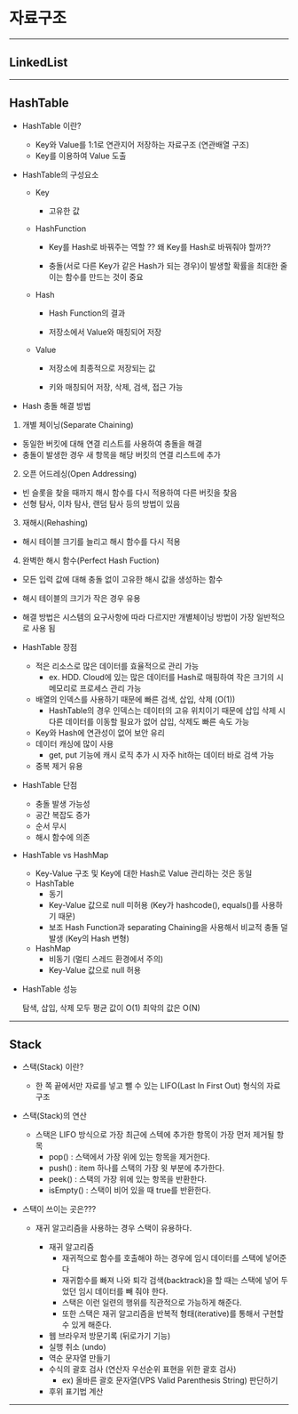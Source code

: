 
# 자료구조
---
## LinkedList
---

## HashTable

* HashTable 이란?

  * Key와 Value를 1:1로 연관지어 저장하는 자료구조 (연관배열 구조)
  * Key를 이용하여 Value 도출

* HashTable의 구성요소

  * Key

    * 고유한 값

  * HashFunction

    * Key를 Hash로 바꿔주는 역할   ?? 왜 Key를 Hash로 바꿔줘야 할까??
    
    *  충돌(서로 다른 Key가 같은 Hash가 되는 경우)이 발생할 확률을 최대한 줄이는 함수를 만드는 것이 중요

  * Hash

    * Hash Function의 결과

    * 저장소에서 Value와 매칭되어 저장

  * Value

    * 저장소에 최종적으로 저장되는 값

    * 키와 매칭되어 저장, 삭제, 검색, 접근 가능

* Hash 충돌 해결 방법
 1. 개별 체이닝(Separate Chaining) 
   * 동일한 버킷에 대해 연결 리스트를 사용하여 충돌을 해결
   * 충돌이 발생한 경우 새 항목을 해당 버킷의 연결 리스트에 추가
 2. 오픈 어드레싱(Open Addressing)
   * 빈 슬롯을 찾을 때까지 해시 함수를 다시 적용하여 다른 버킷을 찾음
   * 선형 탐사, 이차 탐사, 랜덤 탐사 등의 방법이 있음
 3. 재해시(Rehashing)
   * 해시 테이블 크기를 늘리고 해시 함수를 다시 적용
 4. 완벽한 해시 함수(Perfect Hash Fuction)
   * 모든 입력 값에 대해 충돌 없이 고유한 해시 값을 생성하는 함수
   * 해시 테이블의 크기가 작은 경우 유용
 * 해결 방법은 시스템의 요구사항에 따라 다르지만 개별체이닝 방법이 가장 일반적으로 사용 됨
 
* HashTable 장점

  * 적은 리소스로 많은 데이터를 효율적으로 관리 가능
    * ex. HDD. Cloud에 있는 많은 데이터를 Hash로 매핑하여 작은 크기의 시 메모리로 프로세스 관리 가능
  * 배열의 인덱스를 사용하기 때문에 빠른 검색, 삽입, 삭제 (O(1))
    * HashTable의 경우 인덱스는 데이터의 고유 위치이기 때문에 삽입 삭제 시 다른 데이터를 이동할 필요가 없어 삽입, 삭제도 빠른 속도 가능
  * Key와 Hash에 연관성이 없어 보안 유리
  * 데이터 캐싱에 많이 사용
    * get, put 기능에 캐시 로직 추가 시 자주 hit하는 데이터 바로 검색 가능
  * 중복 제거 유용

* HashTable 단점
  * 충돌 발생 가능성
  * 공간 복잡도 증가
  * 순서 무시
  * 해시 함수에 의존
  
* HashTable vs HashMap
  * Key-Value 구조 및 Key에 대한 Hash로 Value 관리하는 것은 동일
  * HashTable
    * 동기
    * Key-Value 값으로 null 미허용 (Key가 hashcode(), equals()를 사용하기 때문)
    * 보조 Hash Function과 separating Chaining을 사용해서 비교적 충돌 덜 발생 (Key의 Hash 변형)
  * HashMap
    * 비동기 (멀티 스레드 환경에서 주의)
    * Key-Value 값으로 null 허용

* HashTable 성능
  
  탐색, 삽입, 삭제 모두 평균 값이 O(1)
  최악의 값은 O(N)
  
    
---

## Stack

* 스택(Stack) 이란?
  * 한 쪽 끝에서만 자료를 넣고 뺄 수 있는 LIFO(Last In First Out) 형식의 자료 구조
  
* 스택(Stack)의 연산
  * 스택은 LIFO 방식으로 가장 최근에 스텍에 추가한 항목이 가장 먼저 제거될 항목
    * pop() : 스택에서 가장 위에 있는 항목을 제거한다.
    * push() : item 하나를 스택의 가장 윗 부분에 추가한다.
    * peek() : 스택의 가장 위에 있는 항목을 반환한다.
    * isEmpty() : 스택이 비어 있을 때 true를 반환한다.
    
* 스택이 쓰이는 곳은???
  * 재귀 알고리즘을 사용하는 경우 스택이 유용하다.
  
      * 재귀 알고리즘
        * 재귀적으로 함수를 호출해야 하는 경우에 임시 데이터를 스택에 넣어준다
        * 재귀함수를 빠져 나와 퇴각 검색(backtrack)을 할 때는 스택에 넣어 두었던 임시 데이터를 빼 줘야 한다.
        * 스택은 이런 일련의 행위를 직관적으로 가능하게 해준다.
        * 또한 스택은 재귀 알고리즘을 반복적 형태(iterative)를 통해서 구현할 수 있게 해준다.
      * 웹 브라우저 방문기록 (뒤로가기 기능)
      * 실행 취소 (undo)
      * 역순 문자열 만들기
      * 수식의 괄호 검사 (연산자 우선순위 표현을 위한 괄호 검사)
        * ex) 올바른 괄호 문자열(VPS Valid Parenthesis String) 판단하기
      * 후위 표기법 계산

---
